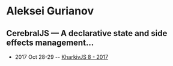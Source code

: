 # Aleksei Gurianov

## CerebralJS — A declarative state and side effects management...
- 2017 Oct 28-29 -- [KharkivJS 8 - 2017](https://www.youtube.com/watch?v=aGcXmFj0RYc)    
